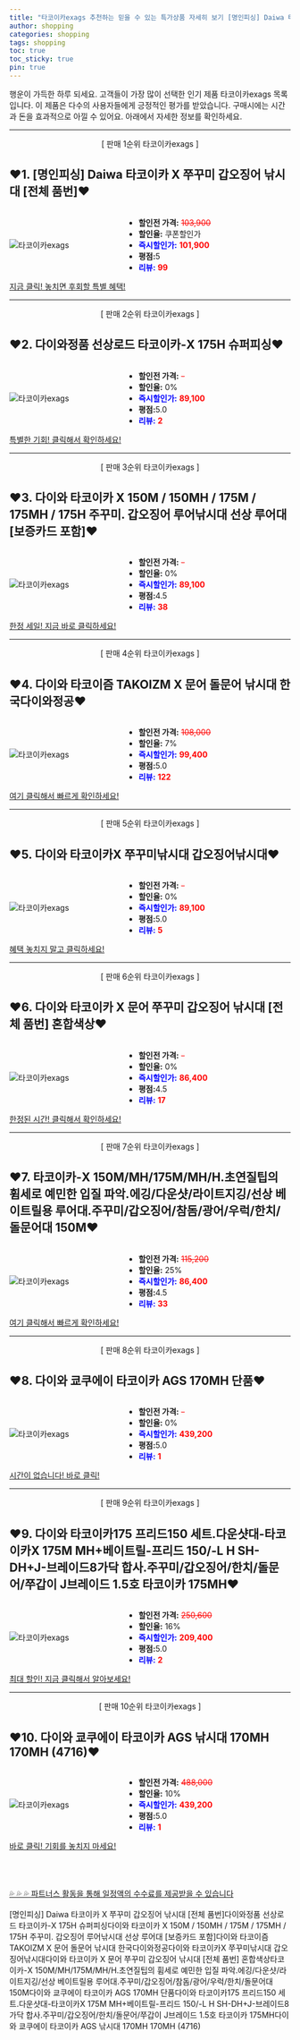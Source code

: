 ```yaml
---
title: "타코이카exags 추천하는 믿을 수 있는 특가상품 자세히 보기 [명인피싱] Daiwa 타코이카 X 쭈꾸미"
author: shopping
categories: shopping
tags: shopping
toc: true
toc_sticky: true
pin: true
---
```

행운이 가득한 하루 되세요. 고객들이 가장 많이 선택한 인기 제품 타코이카exags 목록입니다. 이 제품은 다수의 사용자들에게 긍정적인 평가를 받았습니다. 구매시에는 시간과 돈을 효과적으로 아낄 수 있어요. 아래에서 자세한 정보를 확인하세요.

---
<p class="toplist" style="margin: 0 auto; display: block; width: fit-content;">[ 판매 1순위 타코이카exags ]</p>

<h2><strong>❤️1. [명인피싱] Daiwa 타코이카 X 쭈꾸미 갑오징어 낚시대 [전체 품번]❤️</strong></h2>

<div style="display: flex; align-items: center;">
    <div style="flex: 0.4;">
        <img src="https://thumbnail7.coupangcdn.com/thumbnails/remote/230x230ex/image/vendor_inventory/499d/8dcea9416bb0dc0f25f55139698cbb4a07e901fcb7b5e77951447b6411b9.png" alt="타코이카exags" style="max-width: 100%;">
    </div>
    <div style="flex: 0.6; margin-left: 10px;">
        <ul>
            <li><strong>할인전 가격:</strong> <del style="color: red;">103,900</del></li>
            <li><strong>할인율:</strong> 쿠폰할인가</li>
            <li><span style='color:blue'><strong>즉시할인가:</strong></span> <span style='color:red'><strong>101,900</strong></span></li>
            <li><strong>평점:</strong>5</li>
            <li><span style='color:blue'><strong>리뷰:</strong></span> <span style='color:red'><strong>99</strong></span></li>
        </ul>
    </div>
</div>
<div class="center">
    <a href="https://selin100587001.github.io?lptag=AF9450613&subid=githubio&pageKey=8191017378&traceid=V0-153&itemId=23439960006&vendorItemId=90466821155" class="myButton">
        지금 클릭! 놓치면 후회할 특별 혜택!
    </a>
</div>


---
<p class="toplist" style="margin: 0 auto; display: block; width: fit-content;">[ 판매 2순위 타코이카exags ]</p>

<h2><strong>❤️2. 다이와정품 선상로드 타코이카-X 175H 슈퍼피싱❤️</strong></h2>

<div style="display: flex; align-items: center;">
    <div style="flex: 0.4;">
        <img src="https://thumbnail6.coupangcdn.com/thumbnails/remote/230x230ex/image/vendor_inventory/3288/40857dc324e754c8c7aa846e757689f89f0dd1486ab47230183e828f2fa4.jpg" alt="타코이카exags" style="max-width: 100%;">
    </div>
    <div style="flex: 0.6; margin-left: 10px;">
        <ul>
            <li><strong>할인전 가격:</strong> <del style="color: red;">-</del></li>
            <li><strong>할인율:</strong> 0%</li>
            <li><span style='color:blue'><strong>즉시할인가:</strong></span> <span style='color:red'><strong>89,100</strong></span></li>
            <li><strong>평점:</strong>5.0</li>
            <li><span style='color:blue'><strong>리뷰:</strong></span> <span style='color:red'><strong>2</strong></span></li>
        </ul>
    </div>
</div>
<div class="center">
    <a href="https://selin100587001.github.io?lptag=AF9450613&subid=githubio&pageKey=263347730&traceid=V0-153&itemId=17999751205&vendorItemId=89030586601" class="myButton">
        특별한 기회! 클릭해서 확인하세요!
    </a>
</div>


---
<p class="toplist" style="margin: 0 auto; display: block; width: fit-content;">[ 판매 3순위 타코이카exags ]</p>

<h2><strong>❤️3. 다이와 타코이카 X 150M / 150MH / 175M / 175MH / 175H 주꾸미. 갑오징어 루어낚시대 선상 루어대 [보증카드 포함]❤️</strong></h2>

<div style="display: flex; align-items: center;">
    <div style="flex: 0.4;">
        <img src="https://thumbnail8.coupangcdn.com/thumbnails/remote/230x230ex/image/vendor_inventory/images/2019/01/31/14/2/61f3fadb-c714-4972-98ed-e97c3f8065f0.jpg" alt="타코이카exags" style="max-width: 100%;">
    </div>
    <div style="flex: 0.6; margin-left: 10px;">
        <ul>
            <li><strong>할인전 가격:</strong> <del style="color: red;">-</del></li>
            <li><strong>할인율:</strong> 0%</li>
            <li><span style='color:blue'><strong>즉시할인가:</strong></span> <span style='color:red'><strong>89,100</strong></span></li>
            <li><strong>평점:</strong>4.5</li>
            <li><span style='color:blue'><strong>리뷰:</strong></span> <span style='color:red'><strong>38</strong></span></li>
        </ul>
    </div>
</div>
<div class="center">
    <a href="https://selin100587001.github.io?lptag=AF9450613&subid=githubio&pageKey=24782815&traceid=V0-153&itemId=96428323&vendorItemId=3173724896" class="myButton">
        한정 세일! 지금 바로 클릭하세요!
    </a>
</div>


---
<p class="toplist" style="margin: 0 auto; display: block; width: fit-content;">[ 판매 4순위 타코이카exags ]</p>

<h2><strong>❤️4. 다이와 타코이즘 TAKOIZM X 문어 돌문어 낚시대 한국다이와정공❤️</strong></h2>

<div style="display: flex; align-items: center;">
    <div style="flex: 0.4;">
        <img src="https://thumbnail7.coupangcdn.com/thumbnails/remote/230x230ex/image/vendor_inventory/10e3/bd2f931cba2dac9a1be50038c04e0887fbf73d0a880670bd165b6f3d1455.jpg" alt="타코이카exags" style="max-width: 100%;">
    </div>
    <div style="flex: 0.6; margin-left: 10px;">
        <ul>
            <li><strong>할인전 가격:</strong> <del style="color: red;">108,000</del></li>
            <li><strong>할인율:</strong> 7%</li>
            <li><span style='color:blue'><strong>즉시할인가:</strong></span> <span style='color:red'><strong>99,400</strong></span></li>
            <li><strong>평점:</strong>5.0</li>
            <li><span style='color:blue'><strong>리뷰:</strong></span> <span style='color:red'><strong>122</strong></span></li>
        </ul>
    </div>
</div>
<div class="center">
    <a href="https://selin100587001.github.io?lptag=AF9450613&subid=githubio&pageKey=1621290336&traceid=V0-153&itemId=2766523381&vendorItemId=86420058005" class="myButton">
        여기 클릭해서 빠르게 확인하세요!
    </a>
</div>


---
<p class="toplist" style="margin: 0 auto; display: block; width: fit-content;">[ 판매 5순위 타코이카exags ]</p>

<h2><strong>❤️5. 다이와 타코이카X 쭈꾸미낚시대 갑오징어낚시대❤️</strong></h2>

<div style="display: flex; align-items: center;">
    <div style="flex: 0.4;">
        <img src="https://thumbnail9.coupangcdn.com/thumbnails/remote/230x230ex/image/vendor_inventory/3938/52ceaed4c597eede2dcab282dce5aa9fb945a2f900f661beaee81e90d78b.jpg" alt="타코이카exags" style="max-width: 100%;">
    </div>
    <div style="flex: 0.6; margin-left: 10px;">
        <ul>
            <li><strong>할인전 가격:</strong> <del style="color: red;">-</del></li>
            <li><strong>할인율:</strong> 0%</li>
            <li><span style='color:blue'><strong>즉시할인가:</strong></span> <span style='color:red'><strong>89,100</strong></span></li>
            <li><strong>평점:</strong>5.0</li>
            <li><span style='color:blue'><strong>리뷰:</strong></span> <span style='color:red'><strong>5</strong></span></li>
        </ul>
    </div>
</div>
<div class="center">
    <a href="https://selin100587001.github.io?lptag=AF9450613&subid=githubio&pageKey=1077123887&traceid=V0-153&itemId=2027824562&vendorItemId=89493068144" class="myButton">
        혜택 놓치지 말고 클릭하세요!
    </a>
</div>


---
<p class="toplist" style="margin: 0 auto; display: block; width: fit-content;">[ 판매 6순위 타코이카exags ]</p>

<h2><strong>❤️6. 다이와 타코이카 X 문어 쭈꾸미 갑오징어 낚시대 [전체 품번] 혼합색상❤️</strong></h2>

<div style="display: flex; align-items: center;">
    <div style="flex: 0.4;">
        <img src="https://thumbnail9.coupangcdn.com/thumbnails/remote/230x230ex/image/vendor_inventory/e4e7/9b3a0840cf9d22fa69f8a6776776f36a77edb2b99cecbf257cc7692b3ffb.jpg" alt="타코이카exags" style="max-width: 100%;">
    </div>
    <div style="flex: 0.6; margin-left: 10px;">
        <ul>
            <li><strong>할인전 가격:</strong> <del style="color: red;">-</del></li>
            <li><strong>할인율:</strong> 0%</li>
            <li><span style='color:blue'><strong>즉시할인가:</strong></span> <span style='color:red'><strong>86,400</strong></span></li>
            <li><strong>평점:</strong>4.5</li>
            <li><span style='color:blue'><strong>리뷰:</strong></span> <span style='color:red'><strong>17</strong></span></li>
        </ul>
    </div>
</div>
<div class="center">
    <a href="https://selin100587001.github.io?lptag=AF9450613&subid=githubio&pageKey=1093359507&traceid=V0-153&itemId=2050017665&vendorItemId=70049343863" class="myButton">
        한정된 시간! 클릭해서 확인하세요!
    </a>
</div>


---
<p class="toplist" style="margin: 0 auto; display: block; width: fit-content;">[ 판매 7순위 타코이카exags ]</p>

<h2><strong>❤️7. 타코이카-X 150M/MH/175M/MH/H.초연질팁의 휨세로 예민한 입질 파악.에깅/다운샷/라이트지깅/선상 베이트릴용 루어대.주꾸미/갑오징어/참돔/광어/우럭/한치/돌문어대 150M❤️</strong></h2>

<div style="display: flex; align-items: center;">
    <div style="flex: 0.4;">
        <img src="https://thumbnail9.coupangcdn.com/thumbnails/remote/230x230ex/image/vendor_inventory/345f/c381997c083c2bb863132250e4de5fea87830b9f41b2a4c7d7b3e1b76d47.jpg" alt="타코이카exags" style="max-width: 100%;">
    </div>
    <div style="flex: 0.6; margin-left: 10px;">
        <ul>
            <li><strong>할인전 가격:</strong> <del style="color: red;">115,200</del></li>
            <li><strong>할인율:</strong> 25%</li>
            <li><span style='color:blue'><strong>즉시할인가:</strong></span> <span style='color:red'><strong>86,400</strong></span></li>
            <li><strong>평점:</strong>4.5</li>
            <li><span style='color:blue'><strong>리뷰:</strong></span> <span style='color:red'><strong>33</strong></span></li>
        </ul>
    </div>
</div>
<div class="center">
    <a href="https://selin100587001.github.io?lptag=AF9450613&subid=githubio&pageKey=6563919675&traceid=V0-153&itemId=14707318185&vendorItemId=5114679192" class="myButton">
        여기 클릭해서 빠르게 확인하세요!
    </a>
</div>


---
<p class="toplist" style="margin: 0 auto; display: block; width: fit-content;">[ 판매 8순위 타코이카exags ]</p>

<h2><strong>❤️8. 다이와 쿄쿠에이 타코이카 AGS 170MH 단품❤️</strong></h2>

<div style="display: flex; align-items: center;">
    <div style="flex: 0.4;">
        <img src="https://thumbnail10.coupangcdn.com/thumbnails/remote/230x230ex/image/vendor_inventory/7677/4f059fa767c1679918588acf895333398aa0c924976e445c16c512ab9b55.jpg" alt="타코이카exags" style="max-width: 100%;">
    </div>
    <div style="flex: 0.6; margin-left: 10px;">
        <ul>
            <li><strong>할인전 가격:</strong> <del style="color: red;">-</del></li>
            <li><strong>할인율:</strong> 0%</li>
            <li><span style='color:blue'><strong>즉시할인가:</strong></span> <span style='color:red'><strong>439,200</strong></span></li>
            <li><strong>평점:</strong>5.0</li>
            <li><span style='color:blue'><strong>리뷰:</strong></span> <span style='color:red'><strong>1</strong></span></li>
        </ul>
    </div>
</div>
<div class="center">
    <a href="https://selin100587001.github.io?lptag=AF9450613&subid=githubio&pageKey=6801572931&traceid=V0-153&itemId=16057370799&vendorItemId=88036801237" class="myButton">
        시간이 없습니다! 바로 클릭!
    </a>
</div>


---
<p class="toplist" style="margin: 0 auto; display: block; width: fit-content;">[ 판매 9순위 타코이카exags ]</p>

<h2><strong>❤️9. 다이와 타코이카175 프리드150 세트.다운샷대-타코이카X 175M MH+베이트릴-프리드 150/-L H SH-DH+J-브레이드8가닥 합사.주꾸미/갑오징어/한치/돌문어/쭈갑이 J브레이드 1.5호 타코이카 175MH❤️</strong></h2>

<div style="display: flex; align-items: center;">
    <div style="flex: 0.4;">
        <img src="https://thumbnail8.coupangcdn.com/thumbnails/remote/230x230ex/image/vendor_inventory/b082/106d7b628e71cb74b3223aef0e4c6333734007e560e8d96bd341fb181a9c.jpg" alt="타코이카exags" style="max-width: 100%;">
    </div>
    <div style="flex: 0.6; margin-left: 10px;">
        <ul>
            <li><strong>할인전 가격:</strong> <del style="color: red;">250,600</del></li>
            <li><strong>할인율:</strong> 16%</li>
            <li><span style='color:blue'><strong>즉시할인가:</strong></span> <span style='color:red'><strong>209,400</strong></span></li>
            <li><strong>평점:</strong>5.0</li>
            <li><span style='color:blue'><strong>리뷰:</strong></span> <span style='color:red'><strong>2</strong></span></li>
        </ul>
    </div>
</div>
<div class="center">
    <a href="https://selin100587001.github.io?lptag=AF9450613&subid=githubio&pageKey=7363116044&traceid=V0-153&itemId=18975021118&vendorItemId=3243021474" class="myButton">
        최대 할인! 지금 클릭해서 알아보세요!
    </a>
</div>


---
<p class="toplist" style="margin: 0 auto; display: block; width: fit-content;">[ 판매 10순위 타코이카exags ]</p>

<h2><strong>❤️10. 다이와 쿄쿠에이 타코이카 AGS 낚시대 170MH 170MH (4716)❤️</strong></h2>

<div style="display: flex; align-items: center;">
    <div style="flex: 0.4;">
        <img src="https://thumbnail7.coupangcdn.com/thumbnails/remote/230x230ex/image/vendor_inventory/93f8/849085c7d5bc91212075ae363707bbd32a749a3cbc3d0a9094bd5d1883c0.png" alt="타코이카exags" style="max-width: 100%;">
    </div>
    <div style="flex: 0.6; margin-left: 10px;">
        <ul>
            <li><strong>할인전 가격:</strong> <del style="color: red;">488,000</del></li>
            <li><strong>할인율:</strong> 10%</li>
            <li><span style='color:blue'><strong>즉시할인가:</strong></span> <span style='color:red'><strong>439,200</strong></span></li>
            <li><strong>평점:</strong>5.0</li>
            <li><span style='color:blue'><strong>리뷰:</strong></span> <span style='color:red'><strong>1</strong></span></li>
        </ul>
    </div>
</div>
<div class="center">
    <a href="https://selin100587001.github.io?lptag=AF9450613&subid=githubio&pageKey=7744002413&traceid=V0-153&itemId=20842028536&vendorItemId=90558676396" class="myButton">
        바로 클릭! 기회를 놓치지 마세요!
    </a>
</div>

<br><br><br>[💦 💦 💦 파트너스 활동을 통해 일정액의 수수료를 제공받을 수 있습니다](https://link.coupang.com/a/bcpT2c)<br><br>[명인피싱] Daiwa 타코이카 X 쭈꾸미 갑오징어 낚시대 [전체 품번]다이와정품 선상로드 타코이카-X 175H 슈퍼피싱다이와 타코이카 X 150M / 150MH / 175M / 175MH / 175H 주꾸미. 갑오징어 루어낚시대 선상 루어대 [보증카드 포함]다이와 타코이즘 TAKOIZM X 문어 돌문어 낚시대 한국다이와정공다이와 타코이카X 쭈꾸미낚시대 갑오징어낚시대다이와 타코이카 X 문어 쭈꾸미 갑오징어 낚시대 [전체 품번] 혼합색상타코이카-X 150M/MH/175M/MH/H.초연질팁의 휨세로 예민한 입질 파악.에깅/다운샷/라이트지깅/선상 베이트릴용 루어대.주꾸미/갑오징어/참돔/광어/우럭/한치/돌문어대 150M다이와 쿄쿠에이 타코이카 AGS 170MH 단품다이와 타코이카175 프리드150 세트.다운샷대-타코이카X 175M MH+베이트릴-프리드 150/-L H SH-DH+J-브레이드8가닥 합사.주꾸미/갑오징어/한치/돌문어/쭈갑이 J브레이드 1.5호 타코이카 175MH다이와 쿄쿠에이 타코이카 AGS 낚시대 170MH 170MH (4716)